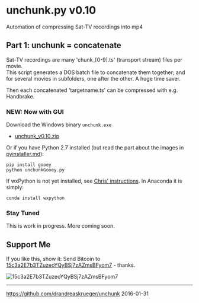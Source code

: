 # unchunk.py  **v0.10**
Automation of compressing Sat-TV recordings into mp4

## Part 1: unchunk = concatenate
 
Sat-TV recordings are many 'chunk_[0-9].ts' (transport stream) files per movie.  
This script generates a DOS batch file to concatenate them together; and for several movies in subfolders, one after the other. A huge time saver.  

Then each concatenated 'targetname.ts' can be compressed with e.g. Handbrake.

### NEW: Now with GUI
Download the Windows binary ``unchunk.exe``

* [unchunk_v0.10.zip](releases/unchunk_v0.10.zip)

Or if you have Python 2.7 installed (but read the part about the images in [pyinstaller.md](pyinstaller.md)):

    pip install gooey
    python unchunkGooey.py 

If wxPython is not yet installed, see [Chris' instructions](https://github.com/chriskiehl/Gooey#installation-instructions). In Anaconda it is simply:

    conda install wxpython


### Stay Tuned
This is work in progress. More coming soon.

## Support Me

If you like this, show it: Send Bitcoin to [15c3a2E7b3TZuzeoYQyBSj7zAZmsBFyom7](http://blockr.io/address/info/15c3a2E7b3TZuzeoYQyBSj7zAZmsBFyom7) - thanks.

![15c3a2E7b3TZuzeoYQyBSj7zAZmsBFyom7](http://blockr.io/api/v1/address/Qr/15c3a2E7b3TZuzeoYQyBSj7zAZmsBFyom7)  

---
https://github.com/drandreaskrueger/unchunk 2016-01-31
